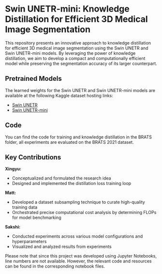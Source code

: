 # Swin UNETR-mini: Knowledge Distillation for Efficient 3D Medical Image Segmentation

This repository presents an innovative approach to knowledge distillation for efficient 3D medical image segmentation using the Swin UNETR and Swin UNETR-mini models. By leveraging the power of knowledge distillation, we aim to develop a compact and computationally efficient model while preserving the segmentation accuracy of its larger counterpart.

## Pretrained Models

The learned weights for the Swin UNETR and Swin UNETR-mini models are available at the following Kaggle dataset hosting links:

- [Swin UNETR](https://www.kaggle.com/models/therealcyberlord/swin-unetr-brats)
- [Swin UNETR-mini](https://www.kaggle.com/models/therealcyberlord/swin-unetr-mini)
  
## Code 
You can find the code for training and knowledge distillation in the BRATS folder, all experiments are evaluated on the BRATS 2021 dataset. 


## Key Contributions

**Xingyu:**
- Conceptualized and formulated the research idea
- Designed and implemented the distillation loss training loop

**Matt:**
- Developed a dataset subsampling technique to curate high-quality training data
- Orchestrated precise computational cost analysis by determining FLOPs for model benchmarking

**Sakshi:**
- Conducted experiments across various model configurations and hyperparameters
- Visualized and analyzed results from experiments


Please note that since this project was developed using Jupyter Notebooks, line numbers are not available. However, the relevant code and resources can be found in the corresponding notebook files.
